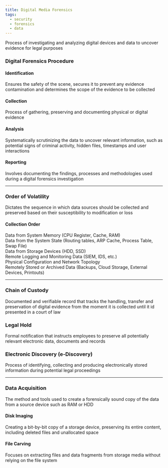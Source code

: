 ```yaml
---
title: Digital Media Forensics
tags:
  - security
  - forensics
  - data
---
```


Process of investigating and analyzing digital devices and data to uncover evidence for legal purposes

### Digital Forensics Procedure

#### Identification
Ensures the safety of the scene, secures it to prevent any evidence contamination and determines the scope of the evidence to be collected

#### Collection
Process of gathering, preserving and documenting physical or digital evidence

#### Analysis
Systematically scrutinizing the data to uncover relevant information, such as potential signs of criminal activity, hidden files, timestamps and user interactions

#### Reporting
Involves documenting the findings, processes and methodologies used during a digital forensics investigation

---

### Order of Volatility
Dictates the sequence in which data sources should be collected and preserved based on their susceptibility to modification or loss

#### Collection Order
Data from System Memory (CPU Register, Cache, RAM)  
Data from the System State (Routing tables, ARP Cache, Process Table, Swap File)  
Data from Storage Devices (HDD, SSD)  
Remote Logging and Monitoring Data (SIEM, IDS, etc.)  
Physical Configuration and Network Topology  
Remotely Stored or Archived Data (Backups, Cloud Storage, External Devices, Printouts)

---

### Chain of Custody
Documented and verifiable record that tracks the handling, transfer and preservation of digital evidence from the moment it is collected until it id presented in a court of law

### Legal Hold
Formal notification that instructs employees to preserve all potentially relevant electronic data, documents and records

### Electronic Discovery (e-Discovery)
Process of identifying, collecting and producing electronically stored information during potential legal proceedings

---

### Data Acquisition
The method and tools used to create a forensically sound copy of the data from a source device such as RAM or HDD

#### Disk Imaging
Creating a bit-by-bit copy of a storage device, preserving its entire content, including   deleted files and unallocated space

#### File Carving
Focuses on extracting files and data fragments from storage media without relying on the file system
